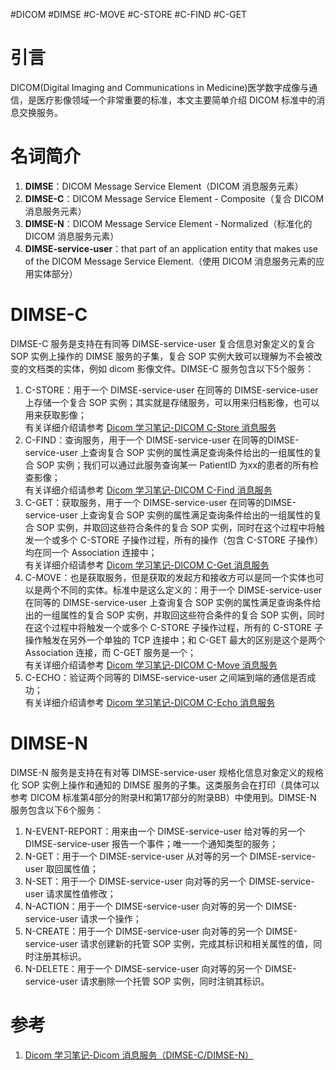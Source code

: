#DICOM #DIMSE #C-MOVE #C-STORE #C-FIND #C-GET

# 引言

  DICOM(Digital Imaging and Communications in Medicine)医学数字成像与通信，是医疗影像领域一个非常重要的标准，本文主要简单介绍 DICOM 标准中的消息交换服务。

# 名词简介

1. **DIMSE**：DICOM Message Service Element（DICOM 消息服务元素）  
2. **DIMSE-C**：DICOM Message Service Element - Composite（复合 DICOM 消息服务元素）  
3. **DIMSE-N**：DICOM Message Service Element - Normalized（标准化的 DICOM 消息服务元素）  
4. **DIMSE-service-user**：that part of an application entity that makes use of the DICOM Message Service Element.（使用 DICOM 消息服务元素的应用实体部分）

# DIMSE-C
DIMSE-C 服务是支持在有同等 DIMSE-service-user 复合信息对象定义的复合 SOP 实例上操作的 DIMSE 服务的子集，复合 SOP 实例大致可以理解为不会被改变的文档类的实体，例如 dicom 影像文件。DIMSE-C 服务包含以下5个服务：

1.  C-STORE：用于一个 DIMSE-service-user 在同等的 DIMSE-service-user 上存储一个复合 SOP 实例；其实就是存储服务，可以用来归档影像，也可以用来获取影像；  
    有关详细介绍请参考 [Dicom 学习笔记-DICOM C-Store 消息服务](https://www.jianshu.com/p/bab6a85d3486)
2.  C-FIND：查询服务，用于一个 DIMSE-service-user 在同等的DIMSE-service-user 上查询复合 SOP 实例的属性满足查询条件给出的一组属性的复合 SOP 实例；我们可以通过此服务查询某一 PatientID 为xx的患者的所有检查影像；  
    有关详细介绍请参考 [Dicom 学习笔记-DICOM C-Find 消息服务](https://www.jianshu.com/p/035dfa708077)
3.  C-GET：获取服务，用于一个 DIMSE-service-user 在同等的DIMSE-service-user 上查询复合 SOP 实例的属性满足查询条件给出的一组属性的复合 SOP 实例，并取回这些符合条件的复合 SOP 实例，同时在这个过程中将触发一个或多个 C-STORE 子操作过程，所有的操作（包含 C-STORE 子操作）均在同一个 Association 连接中；  
    有关详细介绍请参考 [Dicom 学习笔记-DICOM C-Get 消息服务](https://www.jianshu.com/p/c7f5b9fa597c)
4.  C-MOVE：也是获取服务，但是获取的发起方和接收方可以是同一个实体也可以是两个不同的实体。标准中是这么定义的：用于一个 DIMSE-service-user 在同等的 DIMSE-service-user 上查询复合 SOP 实例的属性满足查询条件给出的一组属性的复合 SOP 实例，并取回这些符合条件的复合 SOP 实例，同时在这个过程中将触发一个或多个 C-STORE 子操作过程，所有的 C-STORE 子操作触发在另外一个单独的 TCP 连接中；和 C-GET 最大的区别是这个是两个 Association 连接，而 C-GET 服务是一个；  
    有关详细介绍请参考 [Dicom 学习笔记-DICOM C-Move 消息服务](https://www.jianshu.com/p/7e753628a865)
5.  C-ECHO：验证两个同等的 DIMSE-service-user 之间端到端的通信是否成功；  
    有关详细介绍请参考 [Dicom 学习笔记-DICOM C-Echo 消息服务](https://www.jianshu.com/p/ef577f069f4b)

# DIMSE-N
DIMSE-N 服务是支持在有对等 DIMSE-service-user 规格化信息对象定义的规格化 SOP 实例上操作和通知的 DIMSE 服务的子集。这类服务会在打印（具体可以参考 DICOM 标准第4部分的附录H和第17部分的附录BB）中使用到。DIMSE-N 服务包含以下6个服务：

1.  N-EVENT-REPORT：用来由一个 DIMSE-service-user 给对等的另一个 DIMSE-service-user 报告一个事件；唯一一个通知类型的服务；
2.  N-GET：用于一个 DIMSE-service-user 从对等的另一个 DIMSE-service-user 取回属性值；
3.  N-SET：用于一个 DIMSE-service-user 向对等的另一个 DIMSE-service-user 请求属性值修改；
4.  N-ACTION：用于一个 DIMSE-service-user 向对等的另一个 DIMSE-service-user 请求一个操作；
5.  N-CREATE：用于一个 DIMSE-service-user 向对等的另一个 DIMSE-service-user 请求创建新的托管 SOP 实例，完成其标识和相关属性的值，同时注册其标识。
6.  N-DELETE：用于一个 DIMSE-service-user 向对等的另一个 DIMSE-service-user 请求删除一个托管 SOP 实例，同时注销其标识。


# 参考
1. [Dicom 学习笔记-Dicom 消息服务（DIMSE-C/DIMSE-N）](https://www.jianshu.com/p/2812b0b6e548)